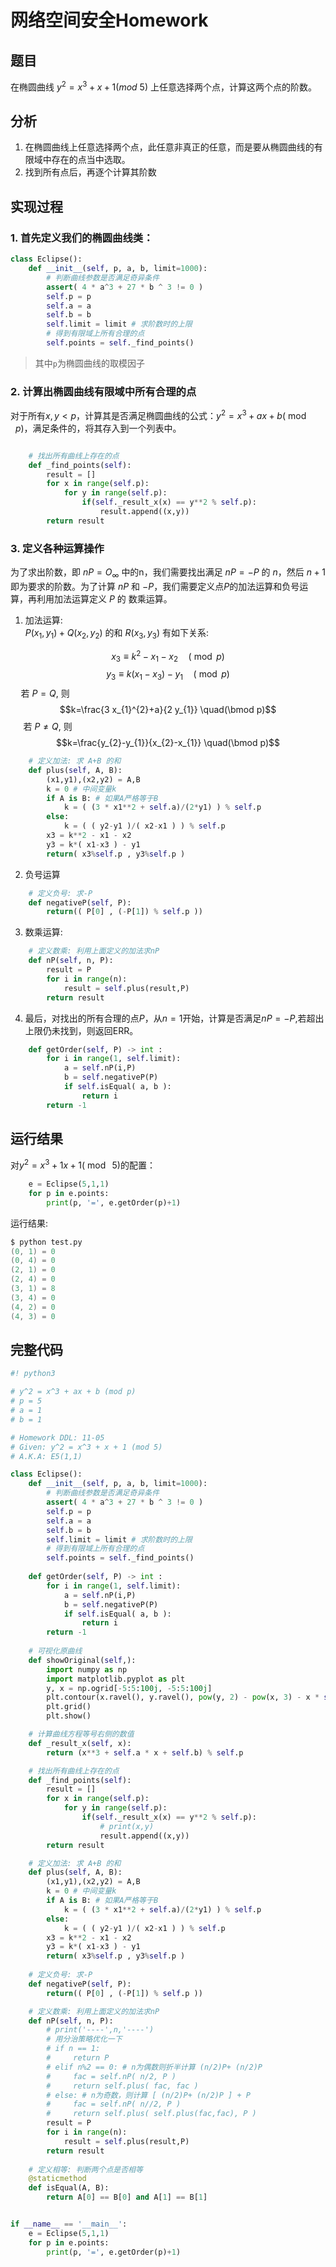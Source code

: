 # 网络空间安全Homework
## 题目
在椭圆曲线  $y^2=x^3+x+1(mod\ 5)$ 上任意选择两个点，计算这两个点的阶数。
## 分析
1. 在椭圆曲线上任意选择两个点，此任意非真正的任意，而是要从椭圆曲线的有限域中存在的点当中选取。
2. 找到所有点后，再逐个计算其阶数

## 实现过程
### 1. 首先定义我们的椭圆曲线类：
```py
class Eclipse():
    def __init__(self, p, a, b, limit=1000):
        # 判断曲线参数是否满足奇异条件
        assert( 4 * a^3 + 27 * b ^ 3 != 0 )
        self.p = p
        self.a = a
        self.b = b
        self.limit = limit # 求阶数时的上限
        # 得到有限域上所有合理的点
        self.points = self._find_points()
```
> 其中`p`为椭圆曲线的取模因子


### 2. 计算出椭圆曲线有限域中所有合理的点
对于所有$x,y<p$，计算其是否满足椭圆曲线的公式：$y^2=x^3+ax+b(\bmod\ p)$，满足条件的，将其存入到一个列表中。
``` py

    # 找出所有曲线上存在的点
    def _find_points(self):
        result = []
        for x in range(self.p):
            for y in range(self.p):
                if(self._result_x(x) == y**2 % self.p):
                    result.append((x,y))
        return result
```

### 3. 定义各种运算操作
为了求出阶数，即 $nP=O_{\infty}$ 中的n，我们需要找出满足 $nP = -P$ 的 $n$，然后 $n+1$ 即为要求的阶数。为了计算 $nP$ 和 $-P$，我们需要定义点$P$的加法运算和负号运算，再利用加法运算定义 $P$ 的 数乘运算。
1. 加法运算:  
$P\left(x_{1}, y_{1}\right) + Q\left(x_{2}, y_{2}\right)$ 的和 $R\left(x_{3}, y_{3}\right)$ 有如下关系:

$$x_{3} \equiv k^{2}-x_{1}-x_{2} \quad(\bmod p)$$
$$y_{3} \equiv k\left(x_{1}-x_{3}\right)-y_{1} \quad(\bmod p)$$
$\quad$若 $P=Q$, 则 $$k=\frac{3 x_{1}^{2}+a}{2 y_{1}} \quad(\bmod p)$$
$\quad$ 若 $P \neq Q$, 则 $$k=\frac{y_{2}-y_{1}}{x_{2}-x_{1}} \quad(\bmod p)$$
``` py
    # 定义加法: 求 A+B 的和
    def plus(self, A, B):
        (x1,y1),(x2,y2) = A,B
        k = 0 # 中间变量k
        if A is B: # 如果A严格等于B
            k = ( (3 * x1**2 + self.a)/(2*y1) ) % self.p
        else:
            k = ( ( y2-y1 )/( x2-x1 ) ) % self.p
        x3 = k**2 - x1 - x2
        y3 = k*( x1-x3 ) - y1
        return( x3%self.p , y3%self.p )
```
2. 负号运算
``` py
    # 定义负号: 求-P
    def negativeP(self, P):
        return(( P[0] , (-P[1]) % self.p ))
```
3. 数乘运算:
```py
    # 定义数乘: 利用上面定义的加法求nP
    def nP(self, n, P):
        result = P
        for i in range(n):
            result = self.plus(result,P)
        return result
```
 
4. 最后，对找出的所有合理的点$P$，从$n=1$开始，计算是否满足$nP = -P$,若超出上限仍未找到，则返回ERR。 
```py
    def getOrder(self, P) -> int :
        for i in range(1, self.limit):
            a = self.nP(i,P)
            b = self.negativeP(P)
            if self.isEqual( a, b ):
                return i
        return -1
```

## 运行结果
对$y^2=x^3+1x+1(\bmod\ 5)$的配置：
```py
    e = Eclipse(5,1,1)
    for p in e.points:
        print(p, '=', e.getOrder(p)+1)
```
运行结果:
```s
$ python test.py
(0, 1) = 0
(0, 4) = 0
(2, 1) = 0
(2, 4) = 0
(3, 1) = 8
(3, 4) = 0
(4, 2) = 0
(4, 3) = 0
```

## 完整代码
```py
#! python3

# y^2 = x^3 + ax + b (mod p)
# p = 5
# a = 1
# b = 1

# Homework DDL: 11-05
# Given: y^2 = x^3 + x + 1 (mod 5)
# A.K.A: E5(1,1)

class Eclipse():
    def __init__(self, p, a, b, limit=1000):
        # 判断曲线参数是否满足奇异条件
        assert( 4 * a^3 + 27 * b ^ 3 != 0 )
        self.p = p
        self.a = a
        self.b = b
        self.limit = limit # 求阶数时的上限
        # 得到有限域上所有合理的点
        self.points = self._find_points()
    
    def getOrder(self, P) -> int :
        for i in range(1, self.limit):
            a = self.nP(i,P)
            b = self.negativeP(P)
            if self.isEqual( a, b ):
                return i
        return -1
        
    # 可视化原曲线
    def showOriginal(self,):
        import numpy as np
        import matplotlib.pyplot as plt
        y, x = np.ogrid[-5:5:100j, -5:5:100j]
        plt.contour(x.ravel(), y.ravel(), pow(y, 2) - pow(x, 3) - x * self.a - self.b, [0])
        plt.grid()
        plt.show()

    # 计算曲线方程等号右侧的数值
    def _result_x(self, x):
        return (x**3 + self.a * x + self.b) % self.p

    # 找出所有曲线上存在的点
    def _find_points(self):
        result = []
        for x in range(self.p):
            for y in range(self.p):
                if(self._result_x(x) == y**2 % self.p):
                    # print(x,y)
                    result.append((x,y))
        return result

    # 定义加法: 求 A+B 的和
    def plus(self, A, B):
        (x1,y1),(x2,y2) = A,B
        k = 0 # 中间变量k
        if A is B: # 如果A严格等于B
            k = ( (3 * x1**2 + self.a)/(2*y1) ) % self.p
        else:
            k = ( ( y2-y1 )/( x2-x1 ) ) % self.p
        x3 = k**2 - x1 - x2
        y3 = k*( x1-x3 ) - y1
        return( x3%self.p , y3%self.p )
    
    # 定义负号: 求-P
    def negativeP(self, P):
        return(( P[0] , (-P[1]) % self.p ))

    # 定义数乘: 利用上面定义的加法求nP
    def nP(self, n, P):
        # print('----',n,'----')
        # 用分治策略优化一下
        # if n == 1:
        #     return P
        # elif n%2 == 0: # n为偶数则折半计算 (n/2)P+ (n/2)P
        #     fac = self.nP( n/2, P )
        #     return self.plus( fac, fac )
        # else: # n为奇数，则计算 [ (n/2)P+ (n/2)P ] + P
        #     fac = self.nP( n//2, P )
        #     return self.plus( self.plus(fac,fac), P ) 
        result = P
        for i in range(n):
            result = self.plus(result,P)
        return result
    
    # 定义相等: 判断两个点是否相等
    @staticmethod
    def isEqual(A, B):
        return A[0] == B[0] and A[1] == B[1]


if __name__ == '__main__':
    e = Eclipse(5,1,1)
    for p in e.points:
        print(p, '=', e.getOrder(p)+1)


```